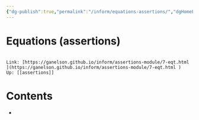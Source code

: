 ```yaml
---
{"dg-publish":true,"permalink":"/inform/equations-assertions/","dgHomeLink":true,"dgPassFrontmatter":false}
---
```


# Equations (assertions)
```ad-info

Link: [https://ganelson.github.io/inform/assertions-module/7-eqt.html ](https://ganelson.github.io/inform/assertions-module/7-eqt.html )
Up: [[assertions]]
```

# Contents
- 